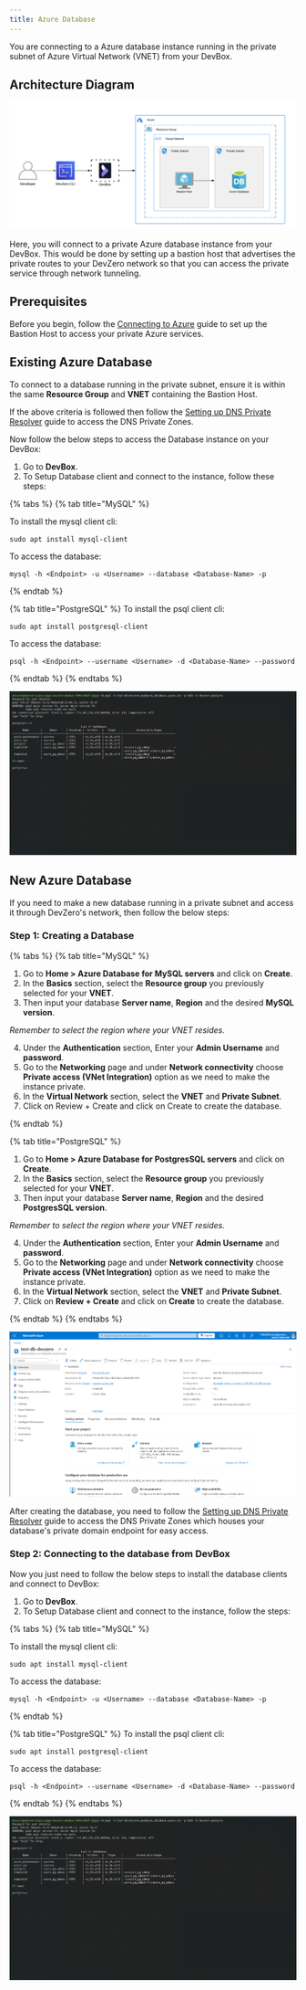 ```yaml
---
title: Azure Database
---
```


You are connecting to a Azure database instance running in the private subnet of Azure Virtual Network (VNET) from your DevBox.

## Architecture Diagram

![Azure database Architecture](../../../.gitbook/assets/azure-db-architecture.png)

Here, you will connect to a private Azure database instance from your DevBox. This would be done by setting up a bastion host that advertises the private routes to your DevZero network so that you can access the private service through network tunneling.

## Prerequisites

Before you begin, follow the [Connecting to Azure](../../existing-network/connecting-to-azure.md) guide to set up the Bastion Host to access your private Azure services.

## Existing Azure Database

To connect to a database running in the private subnet, ensure it is within the same **Resource Group** and **VNET** containing the Bastion Host.

If the above criteria is followed then follow the [Setting up DNS Private Resolver](./setting-up-dns-private-resolver.md) guide to access the DNS Private Zones.

Now follow the below steps to access the Database instance on your DevBox:

1. Go to **DevBox**.
2. To Setup Database client and connect to the instance, follow these steps:

{% tabs %}
{% tab title="MySQL" %}

To install the mysql client cli:

```
sudo apt install mysql-client
```

To access the database:

```
mysql -h <Endpoint> -u <Username> --database <Database-Name> -p
```

{% endtab %}

{% tab title="PostgreSQL" %}
To install the psql client cli:

```
sudo apt install postgresql-client
```

To access the database:

```
psql -h <Endpoint> --username <Username> -d <Database-Name> --password
```

{% endtab %}
{% endtabs %}

![Azure database access](../../../.gitbook/assets/azure-db-access.png)

## New Azure Database

If you need to make a new database running in a private subnet and access it through DevZero's network, then follow the below steps:

### Step 1: Creating a Database

{% tabs %}
{% tab title="MySQL" %}

1. Go to **Home > Azure Database for MySQL servers** and click on **Create**.
2. In the **Basics** section, select the **Resource group** you previously selected for your **VNET**.
3. Then input your database **Server name**, **Region** and the desired **MySQL version**.

*Remember to select the region where your VNET resides.*

4. Under the **Authentication** section, Enter your **Admin Username** and **password**.
5. Go to the **Networking** page and under **Network connectivity** choose **Private access (VNet Integration)** option as we need to make the instance private.
6. In the **Virtual Network** section, select the **VNET** and **Private Subnet**.
7. Click on Review + Create and click on Create to create the database.

{% endtab %}

{% tab title="PostgreSQL" %}

1. Go to **Home > Azure Database for PostgresSQL servers** and click on **Create**.
2. In the **Basics** section, select the **Resource group** you previously selected for your **VNET**.
3. Then input your database **Server name**, **Region** and the desired **PostgresSQL version**.

*Remember to select the region where your VNET resides.*

4. Under the **Authentication** section, Enter your **Admin Username** and **password**.
5. Go to the **Networking** page and under **Network connectivity** choose **Private access (VNet Integration)** option as we need to make the instance private.
6. In the **Virtual Network** section, select the **VNET** and **Private Subnet**.
7. Click on **Review + Create** and click on **Create** to create the database.

{% endtab %}
{% endtabs %}

![Azure database creation](../../../.gitbook/assets/azure-db-creation.png)

After creating the database, you need to follow the [Setting up DNS Private Resolver](./setting-up-dns-private-resolver.md) guide to access the DNS Private Zones which houses your database's private domain endpoint for easy access.

### Step 2: Connecting to the database from DevBox

Now you just need to follow the below steps to install the database clients and connect to DevBox:

1. Go to **DevBox**.
2. To Setup Database client and connect to the instance, follow the steps:

{% tabs %}
{% tab title="MySQL" %}

To install the mysql client cli:

```
sudo apt install mysql-client
```

To access the database:

```
mysql -h <Endpoint> -u <Username> --database <Database-Name> -p
```

{% endtab %}

{% tab title="PostgreSQL" %}
To install the psql client cli:

```
sudo apt install postgresql-client
```

To access the database:

```
psql -h <Endpoint> --username <Username> -d <Database-Name> --password
```

{% endtab %}
{% endtabs %}

![Azure database access](../../../.gitbook/assets/azure-db-access.png)
